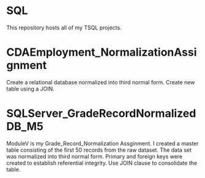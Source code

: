# SQL
 This repository hosts all of my TSQL projects.

# CDAEmployment_NormalizationAssignment
Create a relational database normalized into third normal form. Create new table using a JOIN.

# SQLServer_GradeRecordNormalizedDB_M5
ModuleV is my Grade_Record_Normalization Assginment. I created a master table consisting of the first 50 records from the raw dataset.  The data set was normalized into third normal form.  Primary and foreign keys were created to establish referential integrity.
Use JOIN clause to consolidate the table.



